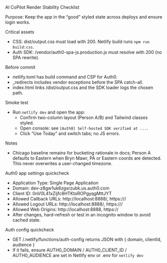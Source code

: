 AI CoPilot Render Stability Checklist

Purpose: Keep the app in the “good” styled state across deploys and ensure login works.

Critical assets
- CSS: dist/output.css must load with 200. Netlify build runs `npm run build:css`.
- Auth SDK: /vendor/auth0-spa-js.production.js must resolve with 200 (no SPA rewrite).

Before commit
- netlify.toml has build command and CSP for Auth0.
- _redirects includes vendor exceptions before the SPA catch-all.
- index.html links /dist/output.css and the SDK loader logs the chosen path.

Smoke test
- Run `netlify dev` and open the app:
  - Confirm two-column layout (Person A/B) and Tailwind classes styled.
  - Open console: see `[Auth0] Self-hosted SDK verified at ...`.
  - Click “Use Today” and switch tabs; no JS errors.

Notes
- Chicago baseline remains for bucketing rationale in docs; Person A defaults to Eastern when Bryn Mawr, PA or Eastern coords are detected. This never overwrites a user-changed timezone.

Auth0 app settings quickcheck
- Application Type: Single Page Application
- Domain: dev-z8gw1uk6zgsrzubk.us.auth0.com
- Client ID: 0nV0L41xZijfc8HTKtoROPgyqgMttJYT
- Allowed Callback URLs: http://localhost:8888/, https://<your-domain>/
- Allowed Logout URLs: http://localhost:8888/, https://<your-domain>/
- Allowed Web Origins: http://localhost:8888, https://<your-domain>
- After changes, hard-refresh or test in an incognito window to avoid cached state.

Auth config quickcheck
- GET /.netlify/functions/auth-config returns JSON with { domain, clientId, audience }
- If it fails, ensure AUTH0_DOMAIN / AUTH0_CLIENT_ID / AUTH0_AUDIENCE are set in Netlify env or .env for `netlify dev`